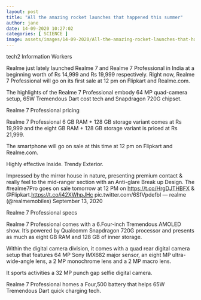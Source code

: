 ```yaml
---
layout: post
title: "All the amazing rocket launches that happened this summer"
author: jane 
date: 14-09-2020 10:27:02 
categories: [ SCIENCE ] 
image: assets/images/14-09-2020/All-the-amazing-rocket-launches-that-happened-this-summer.jpg
---
```

tech2 Information Workers

Realme just lately launched Realme 7 and Realme 7 Professional in India at a beginning worth of Rs 14,999 and Rs 19,999 respectively. Right now, Realme 7 Professional will go on its first sale at 12 pm on Flipkart and Realme.com.

The highlights of the Realme 7 Professional embody 64 MP quad-camera setup, 65W Tremendous Dart cost tech and Snapdragon 720G chipset.

Realme 7 Professional pricing

Realme 7 Professional 6 GB RAM + 128 GB storage variant comes at Rs 19,999 and the eight GB RAM + 128 GB storage variant is priced at Rs 21,999.

The smartphone will go on sale at this time at 12 pm on Flipkart and Realme.com.

Highly effective Inside. Trendy Exterior.

Impressed by the mirror house in nature, presenting premium contact & really feel to the mid-ranger section with an Anti-glare Break up Design. The #realme7Pro goes on sale tomorrow at 12 PM on https://t.co/HrgDJTHBFX & @Flipkart.https://t.co/i42XWhpJHc pic.twitter.com/6SfVpdefbl — realme (@realmemobiles) September 13, 2020

Realme 7 Professional specs

Realme 7 Professional comes with a 6.Four-inch Tremendous AMOLED show. It’s powered by Qualcomm Snapdragon 720G processor and presents as much as eight GB RAM and 128 GB of inner storage.

Within the digital camera division, it comes with a quad rear digital camera setup that features 64 MP Sony IMX682 major sensor, an eight MP ultra-wide-angle lens, a 2 MP monochrome lens and a 2 MP macro lens.

It sports activities a 32 MP punch gap selfie digital camera.

Realme 7 Professional homes a Four,500 battery that helps 65W Tremendous Dart quick charging tech.